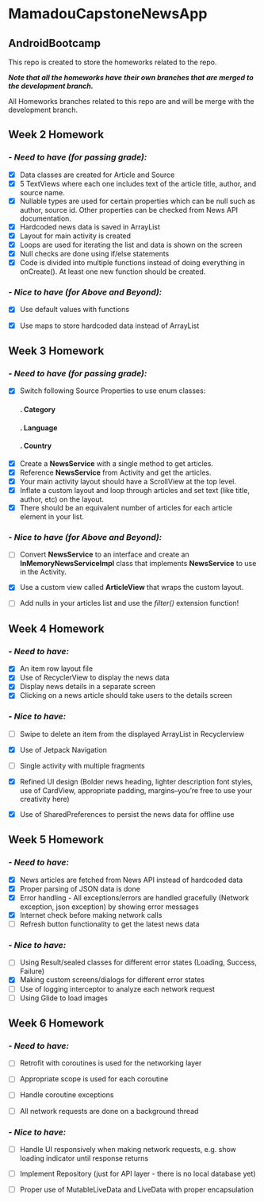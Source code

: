 # MamadouCapstoneNewsApp

## AndroidBootcamp

This repo is created to store the homeworks related to the repo.

***Note that all the homeworks have their own branches that are merged to the development branch.***

All Homeworks branches related to this repo are and will be merge with the development branch.

## Week 2 Homework

### *- Need to have (for passing grade):*
- [x] Data classes are created for Article and Source
- [x] 5 TextViews where each one includes text of the article title, author, and source name.
- [x] Nullable types are used for certain properties which can be null such as author, source id. Other properties can be checked from News API documentation.
- [x] Hardcoded news data is saved in ArrayList
- [x] Layout for main activity is created
- [x] Loops are used for iterating the list and data is shown on the screen
- [x] Null checks are done using if/else statements
- [x] Code is divided into multiple functions instead of doing everything in onCreate(). At least one new function should be created.

### *- Nice to have (for Above and Beyond):*
- [x] Use default values with functions
- [x] Use maps to store hardcoded data instead of ArrayList


## Week 3 Homework

### *- Need to have (for passing grade):*
- [x] Switch following Source Properties to use enum classes:
  #### . Category
   #### . Language
    #### . Country    
- [x] Create a  **NewsService** with a single method to get articles.
- [x] Reference **NewsService** from Activity and get the articles.
- [x] Your main activity layout should have a ScrollView at the top level.
- [X] Inflate a custom layout and loop through articles and set text (like title, author, etc) on the layout.
- [x] There should be an equivalent number of articles for each article element in your list.

### *- Nice to have (for Above and Beyond):*
- [ ] Convert **NewsService** to an interface and create an **InMemoryNewsServiceImpl** class that implements **NewsService** to use in the Activity.  
- [X] Use a custom view called **ArticleView** that wraps the custom layout.
- [ ] Add nulls in your articles list and use the *filter()* extension function!



## Week 4 Homework

### *- Need to have:*
- [X] An item row layout file
- [X] Use of RecyclerView to display the news data
- [X] Display news details in a separate screen
- [X] Clicking on a news article should take users to the details screen 

### *- Nice to have:*
- [ ] Swipe to delete an item from the displayed ArrayList in Recyclerview
- [x] Use of Jetpack Navigation
- [ ] Single activity with multiple fragments
- [x] Refined UI design (Bolder news heading, lighter description font styles, use of CardView, appropriate padding, margins–you’re free to use your creativity here)
- [x] Use of SharedPreferences to persist the news data for offline use


## Week 5 Homework

### *- Need to have:*
- [x] News articles are fetched from News API instead of hardcoded data
- [x] Proper parsing of JSON data is done
- [x] Error handling - All exceptions/errors are handled gracefully (Network exception, json exception) by showing error messages
- [x] Internet check before making network calls
- [ ] Refresh button functionality to get the latest news data

### *- Nice to have:*
- [ ] Using Result/sealed classes for different error states (Loading, Success, Failure)
- [x] Making custom screens/dialogs for different error states
- [ ] Use of logging interceptor to analyze each network request
- [ ] Using Glide to load images

## Week 6 Homework

### *- Need to have:*
- [ ] Retrofit with coroutines is used for the networking layer
- [ ] Appropriate scope is used for each coroutine
- [ ] Handle coroutine exceptions
- [ ] All network requests are done on a background thread


### *- Nice to have:*
- [ ] Handle UI responsively when making network requests, e.g. show loading indicator until response returns
- [ ] Implement Repository (just for API layer - there is no local database yet)
- [ ] Proper use of MutableLiveData and LiveData with proper encapsulation

